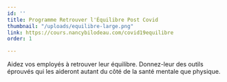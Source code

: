 ```yaml
---
id: ''
title: Programme Retrouver l'Équilibre Post Covid
thumbnail: "/uploads/equilibre-large.png"
link: https://cours.nancybilodeau.com/covid19equilibre
order: 1

---
```

Aidez vos employés à retrouver leur équilibre. Donnez-leur des outils éprouvés qui les aideront autant du côté de la santé mentale que physique.